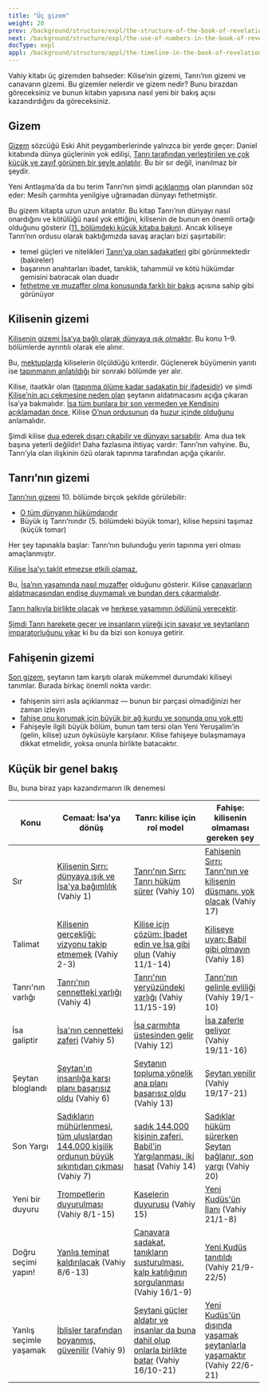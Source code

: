 ```yaml
---
title: "Üç gizem"
weight: 20
prev: /background/structure/expl/the-structure-of-the-book-of-revelation
next: /background/structure/expl/the-use-of-numbers-in-the-book-of-revelation
docType: expl
appl: /background/structure/appl/the-timeline-in-the-book-of-revelation
---
```


Vahiy kitabı üç gizemden bahseder: Kilise’nin gizemi, Tanrı’nın gizemi ve canavarın gizemi. Bu gizemler nelerdir ve gizem nedir? Bunu birazdan göreceksiniz ve bunun kitabın yapısına nasıl yeni bir bakış açısı kazandırdığını da göreceksiniz.

## Gizem

<a name="998e"></a>
[Gizem](https://www.bibleserver.com/search/NIV/mystery) sözcüğü Eski Ahit peygamberlerinde yalnızca bir yerde geçer: Daniel kitabında dünya güçlerinin yok edilişi, [Tanrı tarafından yerleştirilen ve çok küçük ve zayıf görünen bir şeyle anlatılır](/bible/daniel/expl/the-four-kingdoms-in-daniel). Bu bir sır değil, inanılmaz bir şeydir.

Yeni Antlaşma’da da bu terim Tanrı’nın şimdi [açıklanmış](https://www.bibleserver.com/TR/Koloseliler1%3A26) olan planından söz eder: Mesih çarmıhta yenilgiye uğramadan dünyayı fethetmiştir.

Bu gizem kitapta uzun uzun anlatılır. Bu kitap Tanrı’nın dünyayı nasıl onardığını ve kötülüğü nasıl yok ettiğini, kilisenin de bunun en önemli ortağı olduğunu gösterir ([11. bölümdeki küçük kitaba bakın](/content/scroll/expl/the-little-scroll)). Ancak kiliseye Tanrı’nın ordusu olarak baktığımızda savaş araçları bizi şaşırtabilir:

- temel güçleri ve nitelikleri [Tanrı’ya olan sadakatleri](https://www.bibleserver.com/TR/Vahiy14%3A4) gibi görünmektedir (bakireler)
- başarının anahtarları ibadet, tanıklık, tahammül ve kötü hükümdar gemisini batıracak olan duadır
- [fethetme ve muzaffer olma konusunda farklı bir bakış](/topics/hero/short/a-real-hero) açısına sahip gibi görünüyor

## Kilisenin gizemi

<a name="c36c"></a>
[Kilisenin gizemi İsa’ya bağlı olarak dünyaya ışık olmaktır](/content/letters/expl/the-angel-of-the-churches). Bu konu 1–9. bölümlerde ayrıntılı olarak ele alınır.

Bu, [mektuplarda](/content/letters/expl/the-letters-to-the-seven-churches) kiliselerin ölçüldüğü kriterdir. Güçlenerek büyümenin yanıtı ise [tapınmanın anlatıldığı](/content/worship/expl/worship-in-the-throne-room) bir sonraki bölümde yer alır.

Kilise, itaatkâr olan ([tapınma ölüme kadar sadakatin bir ifadesidir](/topics/power/short/worship)) ve şimdi [Kilise’nin acı çekmesine neden olan](https://www.bibleserver.com/TR/Vahiy6%3A9-11) şeytanın aldatmacasını açığa çıkaran İsa’ya bakmalıdır. [İsa tüm bunlara bir son vermeden ve Kendisini açıklamadan önce](https://www.bibleserver.com/TR/Vahiy6%3A12-17), Kilise [O’nun ordusunun](/content/army/expl/the-144000) da [huzur içinde olduğunu ](https://www.bibleserver.com/TR/Vahiy7%3A9-17)anlamalıdır.

Şimdi kilise [dua ederek dışarı çıkabilir ve dünyayı sarsabilir](/content/trumpets/expl/the-trumpets-in-revelation). Ama dua tek başına yeterli değildir! Daha fazlasına ihtiyaç vardır: Tanrı’nın vahyine. Bu, Tanrı’yla olan ilişkinin özü olarak tapınma tarafından açığa çıkarılır.

## Tanrı’nın gizemi

<a name="0775"></a>
[Tanrı’nın gizemi](https://www.bibleserver.com/TR/Vahiy10%3A7) 10. bölümde birçok şekilde görülebilir:

- [O tüm dünyanın hükümdarıdır](https://www.bibleserver.com/TR/Vahiy10%3A2)
- Büyük iş Tanrı’nındır (5. bölümdeki büyük tomar), kilise hepsini taşımaz (küçük tomar)

Her şey tapınakla başlar: Tanrı’nın bulunduğu yerin tapınma yeri olması amaçlanmıştır.

[Kilise İsa’yı taklit etmezse etkili olamaz.](/content/witnesses/expl/the-two-witnesses)

Bu, [İsa’nın yaşamında nasıl muzaffer](/content/jesus/expl/a-different-christmas-story) olduğunu gösterir. Kilise [canavarların aldatmacasından endişe duymamalı ve bundan ders çıkarmalıdır](/content/beasts/expl/the-nature-of-the-beast-in-the-book-of-revelation).

[Tanrı halkıyla birlikte olacak](https://www.bibleserver.com/TR/Vahiy14%3A1-5) ve [herkese yaşamının ödülünü verecektir](https://www.bibleserver.com/TR/Vahiy14%3A6-20).

[Şimdi Tanrı harekete geçer ve insanların yüreği için savaşır ve şeytanların imparatorluğunu yıkar](/content/bowls/expl/the-bowls-of-wrath) ki bu da bizi son konuya getirir.

## Fahişenin gizemi

<a name="3f69"></a>
[Son gizem](https://www.bibleserver.com/TR/Vahiy17%3A5), şeytanın tam karşıtı olarak mükemmel durumdaki kiliseyi tanımlar. Burada birkaç önemli nokta vardır:

- fahi̇şeni̇n sirri asla açiklanmaz — bunun bi̇r parçasi olmadiğinizi her zaman i̇zleyi̇n
- [fahişe onu korumak için büyük bir ağ kurdu ve sonunda onu yok etti](https://www.bibleserver.com/TR/Vahiy17)
- Fahişeyle ilgili büyük bölüm, bunun tam tersi olan Yeni Yeruşalim’in (gelin, kilise) uzun öyküsüyle karşılanır. Kilise fahişeye bulaşmamaya dikkat etmelidir, yoksa onunla birlikte batacaktır.

## Küçük bir genel bakış

<a name="fb24"></a>
Bu, buna biraz yapı kazandırmanın ilk denemesi

| Konu | Cemaat: İsa'ya dönüş | Tanrı: kilise için rol model | Fahişe: kilisenin olmaması gereken şey |
|------|----------------------|------------------------------|----------------------------------------|
| Sır | [Kilisenin Sırrı: dünyaya ışık ve İsa'ya bağımlılık](https://www.bibleserver.com/TR/Vahiy1) (Vahiy 1) | [Tanrı'nın Sırrı: Tanrı hüküm sürer](https://www.bibleserver.com/TR/Vahiy10) (Vahiy 10) | [Fahişenin Sırrı: Tanrı'nın ve kilisenin düşmanı, yok olacak](https://www.bibleserver.com/TR/Vahiy17) (Vahiy 17) |
| Talimat | [Kilisenin gerçekliği: vizyonu takip etmemek](https://www.bibleserver.com/TR/Vahiy2) (Vahiy 2-3) | [Kilise için çözüm: İbadet edin ve İsa gibi olun](https://www.bibleserver.com/TR/Vahiy11%2C1-14) (Vahiy 11/1-14) | [Kiliseye uyarı: Babil gibi olmayın](https://www.bibleserver.com/TR/Vahiy18) (Vahiy 18) |
| Tanrı'nın varlığı | [Tanrı'nın cennetteki varlığı](https://www.bibleserver.com/TR/Vahiy4) (Vahiy 4) | [Tanrı'nın yeryüzündeki varlığı](https://www.bibleserver.com/TR/Vahiy11%2C15-19) (Vahiy 11/15-19) | [Tanrı'nın gelinle evliliği](https://www.bibleserver.com/TR/Vahiy19%2C1-10) (Vahiy 19/1-10) |
| İsa galiptir | [İsa'nın cennetteki zaferi](https://www.bibleserver.com/TR/Vahiy5) (Vahiy 5) | [İsa çarmıhta üstesinden gelir](https://www.bibleserver.com/TR/Vahiy12) (Vahiy 12) | [İsa zaferle geliyor](https://www.bibleserver.com/TR/Vahiy19%2C11-16) (Vahiy 19/11-16) |
| Şeytan bloglandı | [Şeytan'ın insanlığa karşı planı başarısız oldu](https://www.bibleserver.com/TR/Vahiy6) (Vahiy 6) | [Şeytanın topluma yönelik ana planı başarısız oldu](https://www.bibleserver.com/TR/Vahiy13) (Vahiy 13) | [Şeytan yenilir](https://www.bibleserver.com/TR/Vahiy19%2C17-21) (Vahiy 19/17-21) |
| Son Yargı | [Sadıkların mühürlenmesi, tüm uluslardan 144.000 kişilik ordunun büyük sıkıntıdan çıkması](https://www.bibleserver.com/TR/Vahiy7) (Vahiy 7) | [sadık 144.000 kişinin zaferi, Babil'in Yargılanması, iki hasat](https://www.bibleserver.com/TR/Vahiy14) (Vahiy 14) | [Sadıklar hüküm sürerken Şeytan bağlanır, son yargı](https://www.bibleserver.com/TR/Vahiy20) (Vahiy 20) |
| Yeni bir duyuru | [Trompetlerin duyurulması](https://www.bibleserver.com/TR/Vahiy8%2C1-5) (Vahiy 8/1-15) | [Kaselerin duyurusu](https://www.bibleserver.com/TR/Vahiy15) (Vahiy 15) | [Yeni Kudüs'ün İlanı](https://www.bibleserver.com/TR/Vahiy21%2C1-8) (Vahiy 21/1-8) |
| Doğru seçimi yapın! | [Yanlış teminat kaldırılacak](https://www.bibleserver.com/TR/Vahiy8%2C6-13) (Vahiy 8/6-13) | [Canavara sadakat, tanıkların susturulması, kalp katılığının sorgulanması](https://www.bibleserver.com/TR/Vahiy16%2C1-9) (Vahiy 16/1-9) | [Yeni Kudüs tanıtıldı](https://www.bibleserver.com/TR/Vahiy21%2C9-20) (Vahiy 21/9-22/5) |
| Yanlış seçimle yaşamak | [İblisler tarafından boyanmış, güvenilir](https://www.bibleserver.com/TR/Vahiy9) (Vahiy 9) | [Şeytani güçler aldatır ve insanlar da buna dahil olup onlarla birlikte batar](https://www.bibleserver.com/TR/Vahiy16%2C10-21) (Vahiy 16/10-21) | [Yeni Kudüs'ün dışında yaşamak şeytanlarla yaşamaktır](https://www.bibleserver.com/TR/Vahiy22%2C6-21) (Vahiy 22/6-21) |

